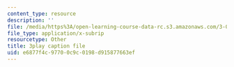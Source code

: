 ```yaml
---
content_type: resource
description: ''
file: /media/https%3A/open-learning-course-data-rc.s3.amazonaws.com/3-091sc-introduction-to-solid-state-chemistry-fall-2010/e6877f4c97700c9c0198d915877663ef_qKh4mOlEZpE.srt
file_type: application/x-subrip
resourcetype: Other
title: 3play caption file
uid: e6877f4c-9770-0c9c-0198-d915877663ef
---
```

